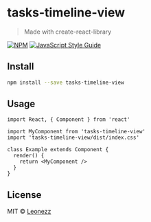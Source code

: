 # tasks-timeline-view

> Made with create-react-library

[![NPM](https://img.shields.io/npm/v/tasks-timeline-view.svg)](https://www.npmjs.com/package/tasks-timeline-view) [![JavaScript Style Guide](https://img.shields.io/badge/code_style-standard-brightgreen.svg)](https://standardjs.com)

## Install

```bash
npm install --save tasks-timeline-view
```

## Usage

```tsx
import React, { Component } from 'react'

import MyComponent from 'tasks-timeline-view'
import 'tasks-timeline-view/dist/index.css'

class Example extends Component {
  render() {
    return <MyComponent />
  }
}
```

## License

MIT © [Leonezz](https://github.com/Leonezz)
